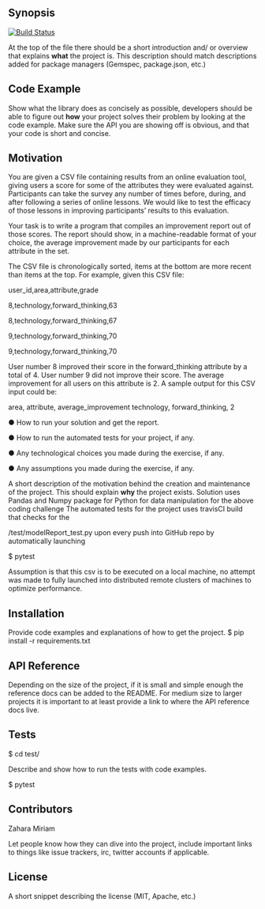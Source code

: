 ## Synopsis
[![Build Status](https://travis-ci.org/miriam-z/freeformers-model-report.svg?branch=master)](https://travis-ci.org/miriam-z/freeformers-model-report)

At the top of the file there should be a short introduction and/ or overview that explains **what** the project is. This description should match descriptions added for package managers (Gemspec, package.json, etc.)

## Code Example

Show what the library does as concisely as possible, developers should be able to figure out **how** your project solves their problem by looking at the code example. Make sure the API you are showing off is obvious, and that your code is short and concise.

## Motivation

You are given a CSV file containing results from an online evaluation tool, giving users a score for some of the attributes they were evaluated against. Participants can take the survey any number of times before, during, and after following a series of online lessons. We would like to test the efficacy of those lessons in improving participants’ results to this evaluation.

Your task is to write a program that compiles an improvement report out of those scores. The report should show, in a machine-readable format of your choice, the average improvement made by our participants for each attribute in the set.

The CSV file is chronologically sorted, items at the bottom are more recent than items at the top. For example, given this CSV file:

user_id,area,attribute,grade

8,technology,forward_thinking,63

8,technology,forward_thinking,67

9,technology,forward_thinking,70

9,technology,forward_thinking,70

User number 8 improved their score in the forward_thinking attribute by a total of 4. User number 9 did not improve their score. The average improvement for all users on this attribute is 2. A sample output for this CSV input could be:

area,       attribute,          average_improvement
technology, forward_thinking,   2

● How to run your solution and get the report.

● How to run the automated tests for your project, if any.

● Any technological choices you made during the exercise, if any.

● Any assumptions you made during the exercise, if any.

A short description of the motivation behind the creation and maintenance of the project. This should explain **why** the project exists.
Solution uses Pandas and Numpy package for Python for data manipulation for the above coding challenge
The automated tests for the project uses travisCI build that checks for the

/test/modelReport_test.py upon every push into GitHub repo by automatically launching

$ pytest

Assumption is that this csv is to be executed on a local machine, no attempt was made to fully launched into distributed remote
clusters of machines to optimize performance.



## Installation

Provide code examples and explanations of how to get the project.
$ pip install -r requirements.txt

## API Reference

Depending on the size of the project, if it is small and simple enough the reference docs can be added to the README. For medium size to larger projects it is important to at least provide a link to where the API reference docs live.

## Tests
$ cd test/

Describe and show how to run the tests with code examples.

$ pytest

## Contributors
Zahara Miriam

Let people know how they can dive into the project, include important links to things like issue trackers, irc, twitter accounts if applicable.

## License

A short snippet describing the license (MIT, Apache, etc.)
